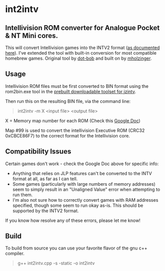# int2intv
## Intellivision ROM converter for Analogue Pocket & NT Mini cores. 

This will convert Intellivision games into the INTV2 format ([as documented here](https://github.com/SmokeMonsterPacks/Nt-Mini-Noir-Jailbreak#intellivision-core-release-notes)). I've extended the tool with built-in conversion for most compatible homebrew games. Original tool by [dot-bob](https://github.com/dot-bob/int2intv) and built on by [mholzinger](https://github.com/mholzinger/int2intv).


## Usage
Intellivision ROM files must be first converted to BIN format using the rom2bin.exe tool in the [prebuilt downloadable toolset for jzintv](http://spatula-city.org/~im14u2c/intv/).

Then run this on the resulting BIN file, via the command line: 

> int2intv -m X \<input file\> \<output file\>

X = Memory map number for each ROM (Check this [Google Doc](https://docs.google.com/spreadsheets/d/11WgwYnT4n2ISqqROVcIkUwWzz7HQMCu4FcrRUb02kGE/edit?usp=sharing))

Map #99 is used to convert the intellivision Executive ROM (CRC32 0xCBCE86F7) to the correct format for the Intellivision core.


## Compatibility Issues
Certain games don't work - check the Google Doc above for specific info:
* Anything that relies on JLP features can't be converted to the INTV format at all, as far as I can tell.
* Some games (particularly with large numbers of memory addresses) seem to simply result in an "Unaligned Value" error when attempting to run them.
* I'm also not sure how to correctly convert games with RAM addresses specified, though some seem to run okay as-is. This should be supported by the INTV2 format.

If you know how resolve any of these errors, please let me know!


## Build
To build from source you can use your favorite flavor of the gnu c++ compiler.

> g++ int2intv.cpp -s -static -o int2intv

